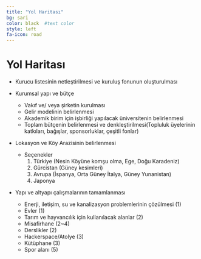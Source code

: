 ```yaml
---
title: "Yol Haritası"
bg: sari   
color: black  #text color
style: left
fa-icon: road
---
```


# Yol Haritası

- Kurucu listesinin netleştirilmesi ve kuruluş fonunun oluşturulması
- Kurumsal yapı ve bütçe
  * Vakıf ve/ veya şirketin kurulması
  * Gelir modelinin belirlenmesi
  * Akademik birim için işbirliği yapılacak üniversitenin belirlenmesi
  * Toplam bütçenin belirlenmesi ve denkleştirilmesi(Topluluk üyelerinin katkıları, bağışlar, sponsorluklar, çeşitli fonlar)

- Lokasyon ve Köy Arazisinin belirlenmesi
  * Seçenekler
    1. Türkiye (Nesin Köyüne komşu olma, Ege, Doğu Karadeniz)
    2. Gürcistan (Güney kesimleri)
    3. Avrupa (İspanya, Orta Güney İtalya, Güney Yunanistan)
    4. Japonya

- Yapı ve altyapı çalışmalarının tamamlanması
  * Enerji, iletişim, su ve kanalizasyon problemlerinin çözülmesi (1)
  * Evler (1)
  * Tarım ve hayvancılık için kullanılacak alanlar (2)
  * Misafirhane (2~4)
  * Derslikler (2)
  * Hackerspace/Atolye (3)
  * Kütüphane (3)
  * Spor alanı (5)
